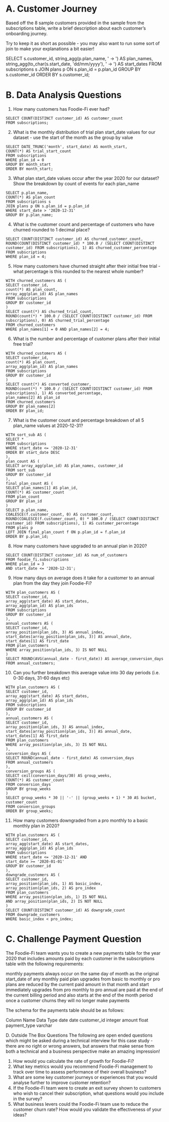 # A. Customer Journey
Based off the 8 sample customers provided in the sample from the subscriptions table, write a brief description about each customer’s onboarding journey.

Try to keep it as short as possible - you may also want to run some sort of join to make your explanations a bit easier!

SELECT s.customer_id,
string_agg(p.plan_name, ' -> ') AS plan_names,
string_agg(to_char(s.start_date, 'dd/mm/yyyy'), ' -> ') AS start_dates
FROM subscriptions s
JOIN plans p ON s.plan_id = p.plan_id
GROUP BY s.customer_id
ORDER BY s.customer_id;

# B. Data Analysis Questions
1. How many customers has Foodie-Fi ever had?
```
SELECT COUNT(DISTINCT customer_id) AS customer_count
FROM subscriptions;
```
2. What is the monthly distribution of trial plan start_date values for our dataset - use the start of the month as the group by value
```
SELECT DATE_TRUNC('month', start_date) AS month_start,
COUNT(*) AS trial_start_count
FROM subscriptions
WHERE plan_id = 0
GROUP BY month_start
ORDER BY month_start;
```
3. What plan start_date values occur after the year 2020 for our dataset? Show the breakdown by count of events for each plan_name
```
SELECT p.plan_name,
COUNT(*) AS plan_count
FROM subscriptions s
JOIN plans p ON s.plan_id = p.plan_id
WHERE start_date > '2020-12-31'
GROUP BY p.plan_name;
```
4. What is the customer count and percentage of customers who have churned rounded to 1 decimal place?
```
SELECT COUNT(DISTINCT customer_id) AS churned_customer_count,
ROUND(COUNT(DISTINCT customer_id) * 100.0 / (SELECT COUNT(DISTINCT customer_id) FROM subscriptions), 1) AS churned_customer_percentage
FROM subscriptions
WHERE plan_id = 4;
```
5. How many customers have churned straight after their initial free trial - what percentage is this rounded to the nearest whole number?
```
WITH churned_customers AS (
SELECT customer_id,
count(*) AS plan_count,
array_agg(plan_id) AS plan_names
FROM subscriptions
GROUP BY customer_id
)
SELECT count(*) AS churned_trial_count,
ROUND(count(*) * 100.0 / (SELECT COUNT(DISTINCT customer_id) FROM subscriptions), 0) AS churned_trial_percentage
FROM churned_customers
WHERE plan_names[1] = 0 AND plan_names[2] = 4;
```
6. What is the number and percentage of customer plans after their initial free trial?
```
WITH churned_customers AS (
SELECT customer_id,
count(*) AS plan_count,
array_agg(plan_id) AS plan_names
FROM subscriptions
GROUP BY customer_id
)
SELECT count(*) AS converted_customer,
ROUND(count(*) * 100.0 / (SELECT COUNT(DISTINCT customer_id) FROM subscriptions), 1) AS converted_percentage,
plan_names[2] AS plan_id
FROM churned_customers
GROUP BY plan_names[2]
ORDER BY plan_id;
```
7. What is the customer count and percentage breakdown of all 5 plan_name values at 2020-12-31?
```
WITH sort_sub AS (
SELECT *
FROM subscriptions
WHERE start_date <= '2020-12-31'
ORDER BY start_date DESC
),
plan_count AS (
SELECT array_agg(plan_id) AS plan_names, customer_id
FROM sort_sub
GROUP BY customer_id
),
final_plan_count AS (
SELECT plan_names[1] AS plan_id,
COUNT(*) AS customer_count
FROM plan_count
GROUP BY plan_id
)
SELECT p.plan_name,
COALESCE(f.customer_count, 0) AS customer_count,
ROUND(COALESCE(f.customer_count, 0) * 100.0 / (SELECT COUNT(DISTINCT customer_id) FROM subscriptions), 1) AS customer_percentage
FROM plans p
LEFT JOIN final_plan_count f ON p.plan_id = f.plan_id
ORDER BY p.plan_id;
```
8. How many customers have upgraded to an annual plan in 2020?
```
SELECT COUNT(DISTINCT customer_id) AS num_of_customers
FROM foodie_fi.subscriptions
WHERE plan_id = 3
AND start_date <= '2020-12-31';
```
9. How many days on average does it take for a customer to an annual plan from the day they join Foodie-Fi?
```
WITH plan_customers AS (
SELECT customer_id,
array_agg(start_date) AS start_dates,
array_agg(plan_id) AS plan_ids
FROM subscriptions
GROUP BY customer_id
),
annual_customers AS (
SELECT customer_id,
array_position(plan_ids, 3) AS annual_index,
start_dates[array_position(plan_ids, 3)] AS annual_date,
start_dates[1] AS first_date
FROM plan_customers
WHERE array_position(plan_ids, 3) IS NOT NULL
)
SELECT ROUND(AVG(annual_date - first_date)) AS average_conversion_days
FROM annual_customers;
```
10. Can you further breakdown this average value into 30 day periods (i.e. 0-30 days, 31-60 days etc)
```
WITH plan_customers AS (
SELECT customer_id,
array_agg(start_date) AS start_dates,
array_agg(plan_id) AS plan_ids
FROM subscriptions
GROUP BY customer_id
),
annual_customers AS (
SELECT customer_id,
array_position(plan_ids, 3) AS annual_index,
start_dates[array_position(plan_ids, 3)] AS annual_date,
start_dates[1] AS first_date
FROM plan_customers
WHERE array_position(plan_ids, 3) IS NOT NULL
),
conversion_days AS (
SELECT ROUND(annual_date - first_date) AS conversion_days
FROM annual_customers
),
conversion_groups AS (
SELECT ceil(conversion_days/30) AS group_weeks,
COUNT(*) AS customer_count
FROM conversion_days
GROUP BY group_weeks
)
SELECT group_weeks * 30 || '-' || (group_weeks + 1) * 30 AS bucket,
customer_count
FROM conversion_groups
ORDER BY group_weeks;
```
11. How many customers downgraded from a pro monthly to a basic monthly plan in 2020?
```
WITH plan_customers AS (
SELECT customer_id,
array_agg(start_date) AS start_dates,
array_agg(plan_id) AS plan_ids
FROM subscriptions
WHERE start_date <= '2020-12-31' AND
start_date >= '2020-01-01'
GROUP BY customer_id
),
downgrade_customers AS (
SELECT customer_id,
array_position(plan_ids, 1) AS basic_index,
array_position(plan_ids, 2) AS pro_index
FROM plan_customers
WHERE array_position(plan_ids, 1) IS NOT NULL
AND array_position(plan_ids, 2) IS NOT NULL
)
SELECT COUNT(DISTINCT customer_id) AS downgrade_count
FROM downgrade_customers
WHERE basic_index < pro_index;
```
# C. Challenge Payment Question
The Foodie-Fi team wants you to create a new payments table for the year 2020 that includes amounts paid by each customer in the subscriptions table with the following requirements:

monthly payments always occur on the same day of month as the original start_date of any monthly paid plan
upgrades from basic to monthly or pro plans are reduced by the current paid amount in that month and start immediately
upgrades from pro monthly to pro annual are paid at the end of the current billing period and also starts at the end of the month period
once a customer churns they will no longer make payments

The schema for the payments table should be as follows:

Column Name	Data Type
date	date
customer_id	integer
amount	float
payment_type	varchar

D. Outside The Box Questions
The following are open ended questions which might be asked during a technical interview for this case study - there are no right or wrong answers, but answers that make sense from both a technical and a business perspective make an amazing impression!

1. How would you calculate the rate of growth for Foodie-Fi?
2. What key metrics would you recommend Foodie-Fi management to track over time to assess performance of their overall business?
3. What are some key customer journeys or experiences that you would analyse further to improve customer retention?
4. If the Foodie-Fi team were to create an exit survey shown to customers who wish to cancel their subscription, what questions would you include in the survey?
5. What business levers could the Foodie-Fi team use to reduce the customer churn rate? How would you validate the effectiveness of your ideas?
